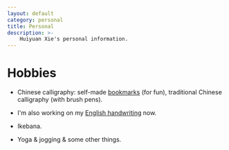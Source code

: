 ```yaml
---
layout: default
category: personal
title: Personal
description: >-
    Huiyuan Xie's personal information.
---
```


# Hobbies

* Chinese calligraphy: self-made [bookmarks](https://github.com/xiehuiyuan/xiehuiyuan.github.io/blob/master/img/bookmark.jpg) (for fun), traditional Chinese calligraphy (with brush pens).

* I'm also working on my [English handwriting](https://github.com/xiehuiyuan/xiehuiyuan.github.io/blob/master/img/xmas.jpg) now.

* Ikebana.

* Yoga & jogging & some other things.


